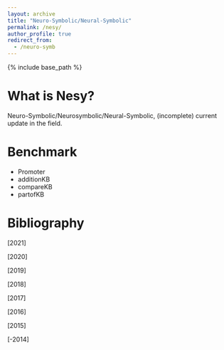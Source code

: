 ```yaml
---
layout: archive
title: "Neuro-Symbolic/Neural-Symbolic"
permalink: /nesy/
author_profile: true
redirect_from:
  - /neuro-symb
---
```


{% include base_path %}


What is Nesy?
======
Neuro-Symbolic/Neurosymbolic/Neural-Symbolic, 
(incomplete) current update  in the field.
 
 
Benchmark
======
* Promoter
* additionKB
* compareKB
* partofKB
  
Bibliography
======
[2021]

[2020]

[2019]

[2018]

[2017]

[2016]

[2015]

[-2014]

